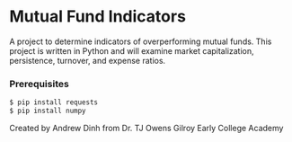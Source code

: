 # Mutual Fund Indicators

A project to determine indicators of overperforming mutual funds.
This project is written in Python and will examine market capitalization, persistence, turnover, and expense ratios.

### Prerequisites
```sh
$ pip install requests
$ pip install numpy
```

Created by Andrew Dinh from Dr. TJ Owens Gilroy Early College Academy
